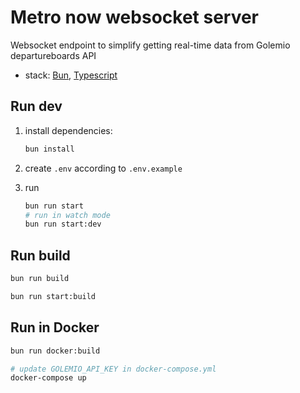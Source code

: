 # Metro now websocket server

Websocket endpoint to simplify getting real-time data from Golemio departureboards API

- stack: [Bun](https://github.com/oven-sh/bun), [Typescript](https://github.com/microsoft/TypeScript)

## Run dev

1. install dependencies:

   ```bash
   bun install
   ```

2. create `.env` according to `.env.example`

3. run
   ```bash
   bun run start
   # run in watch mode
   bun run start:dev
   ```

## Run build

```bash
bun run build

bun run start:build
```

## Run in Docker

```bash
bun run docker:build

# update GOLEMIO_API_KEY in docker-compose.yml
docker-compose up
```
